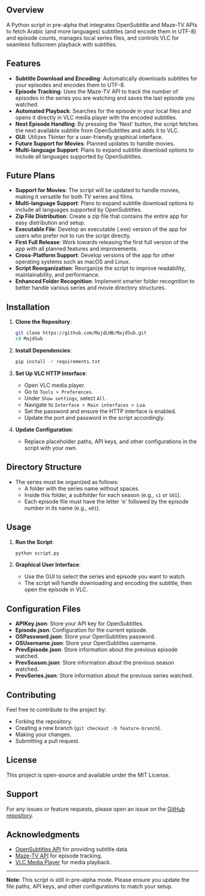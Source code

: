 

## Overview

A Python script in pre-alpha that integrates OpenSubtitle and Maze-TV APIs to fetch Arabic (and more languages) subtitles (and encode them in UTF-8) and episode counts, manages local series files, and controls VLC for seamless fullscreen playback with subtitles.

## Features

- **Subtitle Download and Encoding**: Automatically downloads subtitles for your episodes and encodes them to UTF-8.
- **Episode Tracking**: Uses the Maze-TV API to track the number of episodes in the series you are watching and saves the last episode you watched.
- **Automated Playback**: Searches for the episode in your local files and opens it directly in VLC media player with the encoded subtitles.
- **Next Episode Handling**: By pressing the 'Next' button, the script fetches the next available subtitle from OpenSubtitles and adds it to VLC.
- **GUI**: Utilizes Tkinter for a user-friendly graphical interface.
- **Future Support for Movies**: Planned updates to handle movies.
- **Multi-language Support**: Plans to expand subtitle download options to include all languages supported by OpenSubtitles.

## Future Plans

- **Support for Movies**: The script will be updated to handle movies, making it versatile for both TV series and films.
- **Multi-language Support**: Plans to expand subtitle download options to include all languages supported by OpenSubtitles.
- **Zip File Distribution**: Create a zip file that contains the entire app for easy distribution and setup.
- **Executable File**: Develop an executable (.exe) version of the app for users who prefer not to run the script directly.
- **First Full Release**: Work towards releasing the first full version of the app with all planned features and improvements.
- **Cross-Platform Support**: Develop versions of the app for other operating systems such as macOS and Linux.
- **Script Reorganization**: Reorganize the script to improve readability, maintainability, and performance.
- **Enhanced Folder Recognition**: Implement smarter folder recognition to better handle various series and movie directory structures. 

## Installation

1. **Clone the Repository**:
   ```bash
   git clone https://github.com/MajdLHB/MajdSub.git
   cd MajdSub
   ```

2. **Install Dependencies**:
   ```bash
   pip install -r requirements.txt
   ```

3. **Set Up VLC HTTP Interface**:
   - Open VLC media player.
   - Go to `Tools > Preferences`.
   - Under `Show settings`, select `All`.
   - Navigate to `Interface > Main interfaces > Lua`.
   - Set the password and ensure the HTTP interface is enabled.
   - Update the port and password in the script accordingly.

4. **Update Configuration**:
   - Replace placeholder paths, API keys, and other configurations in the script with your own.

## Directory Structure

- The series must be organized as follows:
  - A folder with the series name without spaces.
  - Inside this folder, a subfolder for each season (e.g., `s1` or `S01`).
  - Each episode file must have the letter 'e' followed by the episode number in its name (e.g., `e01`).

## Usage

1. **Run the Script**:
   ```bash
   python script.py
   ```

2. **Graphical User Interface**:
   - Use the GUI to select the series and episode you want to watch.
   - The script will handle downloading and encoding the subtitle, then open the episode in VLC.

## Configuration Files

- **APIKey.json**: Store your API key for OpenSubtitles.
- **Episode.json**: Configuration for the current episode.
- **OSPassword.json**: Store your OpenSubtitles password.
- **OSUsername.json**: Store your OpenSubtitles username.
- **PrevEpisode.json**: Store information about the previous episode watched.
- **PrevSeason.json**: Store information about the previous season watched.
- **PrevSeries.json**: Store information about the previous series watched.

## Contributing

Feel free to contribute to the project by:
- Forking the repository.
- Creating a new branch (`git checkout -b feature-branch`).
- Making your changes.
- Submitting a pull request.

## License

This project is open-source and available under the MIT License. 

## Support

For any issues or feature requests, please open an issue on the [GitHub repository](https://github.com/MajdLHB/MajdSub/issues).

## Acknowledgments

- [OpenSubtitles API](https://www.opensubtitles.com) for providing subtitle data.
- [Maze-TV API](https://www.maze.tv) for episode tracking.
- [VLC Media Player](https://www.videolan.org/vlc/index.html) for media playback.

---

**Note**: This script is still in pre-alpha mode. Please ensure you update the file paths, API keys, and other configurations to match your setup.

